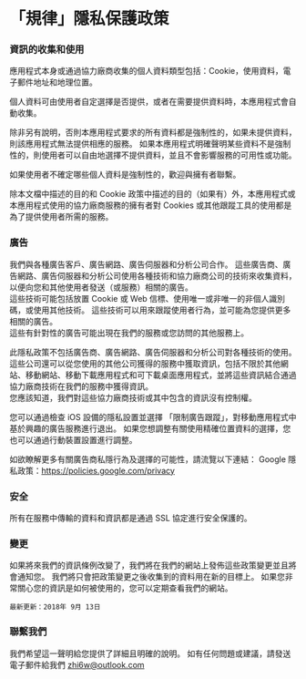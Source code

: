 # 「規律」隱私保護政策


### 資訊的收集和使用

應用程式本身或通過協力廠商收集的個人資料類型包括：Cookie，使用資料，電子郵件地址和地理位置。

個人資料可由使用者自定選擇是否提供，或者在需要提供資料時，本應用程式會自動收集。

除非另有說明，否則本應用程式要求的所有資料都是強制性的，如果未提供資料，則該應用程式無法提供相應的服務。 如果本應用程式明確聲明某些資料不是強制性的，則使用者可以自由地選擇不提供資料，並且不會影響服務的可用性或功能。

如果使用者不確定哪些個人資料是強制性的，歡迎與擁有者聯繫。

除本文檔中描述的目的和 Cookie 政策中描述的目的（如果有）外，本應用程式或本應用程式使用的協力廠商服務的擁有者對 Cookies 或其他跟蹤工具的使用都是為了提供使用者所需的服務。


### 廣告

我們與各種廣告客戶、廣告網路、廣告伺服器和分析公司合作。 這些廣告商、廣告網路、廣告伺服器和分析公司使用各種技術和協力廠商公司的技術來收集資料，以便向您和其他使用者發送（或服務）相關的廣告。  
這些技術可能包括放置 Cookie 或 Web 信標、使用唯一或非唯一的非個人識別碼，或使用其他技術。 這些技術可以用來跟蹤使用者行為，並可能為您提供更多相關的廣告。  
這些有針對性的廣告可能出現在我們的服務或您訪問的其他服務上。

此隱私政策不包括廣告商、廣告網路、廣告伺服器和分析公司對各種技術的使用。 這些公司還可以從您使用的其他公司獲得的服務中獲取資訊，包括不限於其他網站、移動網站、移動下載應用程式和可下載桌面應用程式，並將這些資訊結合通過協力廠商技術在我們的服務中獲得資訊。  
您應該知道，我們對這些協力廠商技術或其中包含的資訊沒有控制權。

您可以通過檢查 iOS 設備的隱私設置並選擇 「限制廣告跟蹤」，對移動應用程式中基於興趣的廣告服務進行退出。 如果您想調整有關使用精確位置資料的選擇，您也可以通過行動裝置設置進行調整。

如欲瞭解更多有關廣告商私隱行為及選擇的可能性，請流覽以下連結： 
Google 
隱私政策：https://policies.google.com/privacy


### 安全

所有在服務中傳輸的資料和資訊都是通過 SSL 協定進行安全保護的。


### 變更

如果將來我們的資訊條例改變了，我們將在我們的網站上發佈這些政策變更並且將會通知您。 我們將只會把政策變更之後收集到的資料用在新的目標上。 如果您非常關心您的資訊是如何被使用的，您可以定期查看我們的網站。

```最新更新：2018年 9月 13日```


### 聯繫我們
我們希望這一聲明給您提供了詳細且明確的說明。 如有任何問題或建議，請發送電子郵件給我們 
zhi6w@outlook.com




